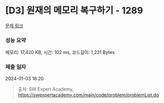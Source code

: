 # [D3] 원재의 메모리 복구하기 - 1289 

[문제 링크](https://swexpertacademy.com/main/code/problem/problemDetail.do?contestProbId=AV19AcoKI9sCFAZN) 

### 성능 요약

메모리: 17,420 KB, 시간: 102 ms, 코드길이: 1,231 Bytes

### 제출 일자

2024-01-03 16:20



> 출처: SW Expert Academy, https://swexpertacademy.com/main/code/problem/problemList.do